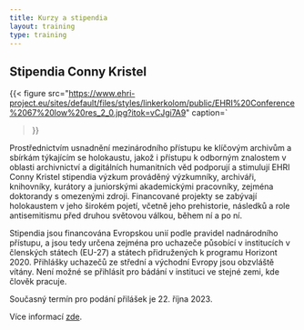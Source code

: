 ```yaml
---
title: Kurzy a stipendia
layout: training
type: training
---
```


## Stipendia Conny Kristel

{{< figure src="https://www.ehri-project.eu/sites/default/files/styles/linkerkolom/public/EHRI%20Conference%2067%20low%20res_2_0.jpg?itok=vCJgi7A9" caption=`
 >}}

Prostřednictvím usnadnění mezinárodního přístupu ke klíčovým archivům a sbírkám týkajícím se holokaustu, jakož i přístupu k odborným znalostem v oblasti archivnictví a digitálních humanitních věd podporují a stimulují EHRI Conny Kristel stipendia výzkum prováděný výzkumníky, archiváři, knihovníky, kurátory a juniorskými akademickými pracovníky, zejména doktorandy s omezenými zdroji. Financované projekty se zabývají holokaustem v jeho širokém pojetí, včetně jeho prehistorie, následků a role antisemitismu před druhou světovou válkou, během ní a po ní.

Stipendia jsou financována Evropskou unií podle pravidel nadnárodního přístupu, a jsou tedy určena zejména pro uchazeče působící v institucích v členských státech (EU-27) a státech přidružených k programu Horizont 2020. Přihlášky uchazečů ze střední a východní Evropy jsou obzvláště vítány. Není možné se přihlásit pro bádání v instituci ve stejné zemi, kde člověk pracuje.

Současný termín pro podání přilášek je 22. října 2023.

Více informací [zde](https://www.ehri-project.eu/Conny-Kristel-Fellowships_2023).
<!--
{{< figure class="fig-side" src="../images/names-2.png" caption=`
##### Another Caption

This figure is on its side.` >}}
-->